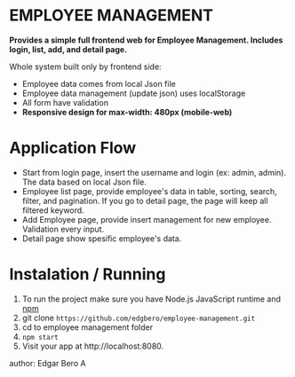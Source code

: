 # EMPLOYEE MANAGEMENT

**Provides a simple full frontend web for Employee Management. Includes login, list, add, and detail page.**

Whole system built only by frontend side:
- Employee data comes from local Json file
- Employee data management (update json) uses localStorage
- All form have validation
- **Responsive design for max-width: 480px (mobile-web)**

# Application Flow
- Start from login page, insert the username and login (ex: admin, admin). The data based on local Json file.
- Employee list page, provide employee's data in table, sorting, search, filter, and pagination. 
  If you go to detail page, the page will keep all filtered keyword.
- Add Employee page, provide insert management for new employee. Validation every input.
- Detail page show spesific employee's data.

# Instalation / Running 
1. To run the project make sure you have  Node.js JavaScript runtime and [npm](https://docs.npmjs.com/getting-started/)
2. git clone ```https://github.com/edgbero/employee-management.git```
3. cd to employee management folder
4. ```npm start```
5. Visit your app at http://localhost:8080.

author: Edgar Bero A
